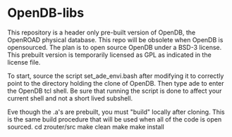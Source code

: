 # OpenDB-libs

This repository is a header only pre-built version of OpenDB, the OpenROAD physical database.
This repo will be obsolete when OpenDB is opensourced.
The plan is to open source OpenDB under a BSD-3 license.
This prebuilt version is temporarily licensed as GPL as indicated in the license file.

To start, source the script set_ade_envi.bash after modifying it to correctly point to the directory holding the clone of OpenDB.
Then type ade to enter the OpenDB tcl shell. Be sure that running the script is done to affect your current shell and not a short lived subshell.

Eve though the .a's are prebuilt, you must "build" locally after cloning. This is the same build procedure that will be used when all of the code is open sourced.
cd zrouter/src
make clean
make
make install




